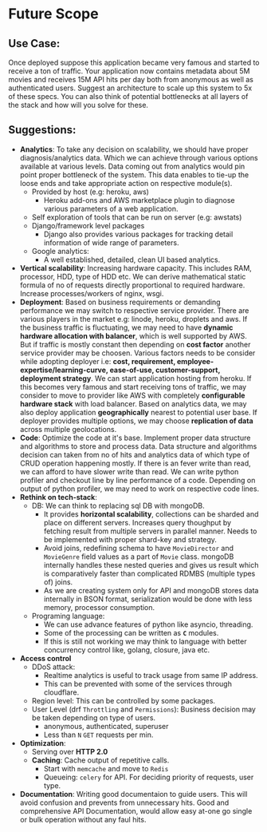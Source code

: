 # Future Scope


## Use Case:
Once deployed suppose this application became very famous and started to receive a ton of traffic. Your application now contains metadata about 5M movies and receives 15M API hits per day both from anonymous as well as authenticated users. Suggest an  architecture to scale up this system to 5x of these specs. You can also think of potential bottlenecks at all layers of the stack and how will you solve for these.


## Suggestions:
- **Analytics**: To take any decision on scalability, we should have proper diagnosis/analytics data. Which we can achieve through various options available at various levels. Data coming out from analytics would pin point proper bottleneck of the system. This data enables to tie-up the loose ends and take appropriate action on respective module(s).
    + Provided by host (e.g: heroku, aws)
        * Heroku add-ons and AWS marketplace plugin to diagnose various parameters of a web application.
    + Self exploration of tools that can be run on server (e.g: awstats)
    + Django/framework level packages
        * Django also provides various packages for tracking detail information of wide range of parameters.
    + Google analytics:
        * A well established, detailed, clean UI based analytics.
- **Vertical scalability**: Increasing hardware capacity. This includes RAM, processor, HDD, type of HDD etc. We can derive mathematical static formula of no of requests directly proportional to required hardware. Increase processes/workers of nginx, wsgi.
- **Deployment**: Based on business requirements or demanding performance we may switch to respective service provider. There are various players in the market e.g: linode, heroku, droplets and aws. If the business traffic is fluctuating, we may need to have **dynamic hardware allocation with balancer**, which is well supported by AWS. But if traffic is mostly constant then depending on **cost factor** another service provider may be choosen. Various factors needs to be consider while adopting deployer i.e: **cost, requirement, employee-expertise/learning-curve, ease-of-use, customer-support, deployment strategy**. We can start application hosting from heroku. If this becomes very famous and start receiving tons of traffic, we may consider to move to provider like AWS with completely **configurable hardware stack** with load balancer. Based on analytics data, we may also deploy application **geographically** nearest to potential user base. If deployer provides multiple options, we may choose **replication of data** across multiple geolocations.
- **Code**: Optimize the code at it's base. Implement proper data structure and algorithms to store and process data. Data structure and algorithms decision can taken from no of hits and analytics data of which type of CRUD operation happening mostly. If there is an fever write than read, we can afford to have slower write than read. We can write python profiler and checkout line by line performance of a code. Depending on output of python profiler, we may need to work on respective code lines.
- **Rethink on tech-stack**:
    + DB: We can think to replacing sql DB with mongoDB.
        * It provides **horizontal scalability**, collections can be sharded and place on different servers. Increases query thoughput by fetching result from multiple servers in parallel manner. Needs to be implemented with proper shard-key and strategy.
        * Avoid joins, redefining schema to have `MovieDirector` and `MovieGenre` field values as a part of `Movie` class. mongoDB internally handles these nested queries and gives us result which is comparatively faster than complicated RDMBS (multiple types of) joins.
        * As we are creating system only for API and mongoDB stores data internally in BSON format, serialization would be done with less memory, processor consumption.
    + Programing language: 
        * We can use advance features of python like asyncio, threading.
        * Some of the processing can be written as **`C`** modules.
        * If this is still not working we may think to language with better concurrency control like, golang, closure, java etc.
- **Access control**
    + DDoS attack:
        * Realtime analytics is useful to track usage from same IP address.
        * This can be prevented with some of the services through cloudflare.
    + Region level: This can be controlled by some packages.
    + User Level (drf `Throttling` and `Permissions`): Business decision may be taken depending on type of users.
        * anonymous, authenticated, superuser
        * Less than `N` `GET` requests per min.
- **Optimization**:
    + Serving over **HTTP 2.0**
    + **Caching**: Cache output of repetitive calls.
       * Start with `memcache` and move to `Redis`
       * Queueing: `celery` for API. For deciding priority of requests, user type.
- **Documentation**: Writing good documentaion to guide users. This will avoid confusion and prevents from unnecessary hits. Good and comprehensive API Documentation, would allow easy at-one go single or bulk operation without any faul hits.